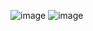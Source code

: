 


![image](https://github.com/johannvig/MorpionApp/assets/102874093/be466958-dd16-404d-b6d1-6e4ae3ac98bb)
![image](https://github.com/johannvig/MorpionApp/assets/102874093/cd2f84cc-59fa-40b2-aa5c-5904770bca85)
